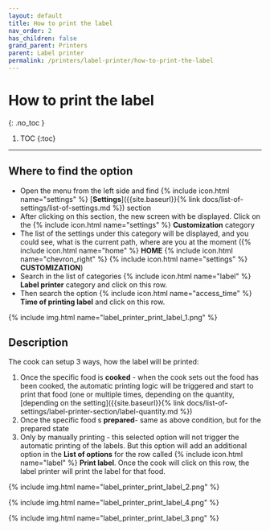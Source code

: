 ```yaml
---
layout: default
title: How to print the label
nav_order: 2
has_children: false
grand_parent: Printers
parent: Label printer
permalink: /printers/label-printer/how-to-print-the-label
---
```


# How to print the label
{: .no_toc }

1. TOC
{:toc}

---

## Where to find the option
- Open the menu from the left side and find {% include icon.html name="settings" %} [**Settings**]({{site.baseurl}}{% link docs/list-of-settings/list-of-settings.md %}) section
- After clicking on this section, the new screen with be displayed. Click on the {% include icon.html name="settings" %} **Customization** category
- The list of the settings under this category will be displayed, and you could see, what is the current path, where are you at the moment ({% include icon.html name="home" %} **HOME** {% include icon.html name="chevron_right" %} {% include icon.html name="settings" %} **CUSTOMIZATION**)
- Search in the list of categories {% include icon.html name="label" %} **Label printer** category and click on this row.
- Then search the option {% include icon.html name="access_time" %} **Time of printing label** and click on this row.

{% include img.html name="label_printer_print_label_1.png" %}

## Description
The cook can setup 3 ways, how the label will be printed:
1. Once the specific food is **cooked** - when the cook sets out the food has been cooked, the automatic printing logic will be triggered and start to print that food (one or multiple times, depending on the quantity, [depending on the setting]({{site.baseurl}}{% link docs/list-of-settings/label-printer-section/label-quantity.md %}) 
1. Once the specific food s **prepared**- same as above condition, but for the prepared state 
1. Only by manually printing - this selected option will not trigger the automatic printing of the labels. But this option will add an additional option in the **List of options** for the row called {% include icon.html name="label" %} **Print label**. Once the cook will click on this row, the label printer will print the label for that food.

{% include img.html name="label_printer_print_label_2.png" %}

{% include img.html name="label_printer_print_label_4.png" %}

{% include img.html name="label_printer_print_label_3.png" %}
